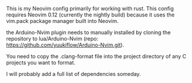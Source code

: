 This is my Neovim config primarily for working with rust.
This config requires Neovim 0.12 (currently the nightly build) because it uses the vim.pack package manager built into Neovim.

the Arduino-Nvim plugin needs to manually installed by cloning the repository to lua/Arduino-Nvim (repo: https://github.com/yuukiflow/Arduino-Nvim.git).

You need to copy the .clang-format file into the project directory of any C projects you want to format.

I will probably add a full list of dependencies someday.
